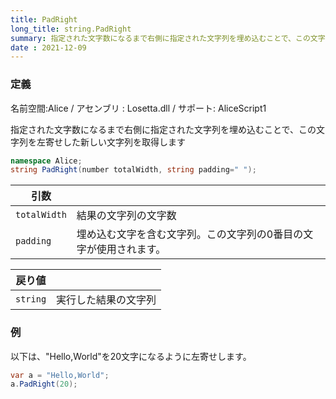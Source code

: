 ```yaml
---
title: PadRight
long_title: string.PadRight
summary: 指定された文字数になるまで右側に指定された文字列を埋め込むことで、この文字列を左寄せした新しい文字列を取得します
date : 2021-12-09
---
```

### 定義
名前空間:Alice / アセンブリ : Losetta.dll / サポート: AliceScript1

指定された文字数になるまで右側に指定された文字列を埋め込むことで、この文字列を左寄せした新しい文字列を取得します

```cs title="AliceScript"
namespace Alice;
string PadRight(number totalWidth, string padding=" ");
```

|引数| |
|-|-|
|`totalWidth`|結果の文字列の文字数|
|`padding`|埋め込む文字を含む文字列。この文字列の0番目の文字が使用されます。|

|戻り値| |
|-|-|
|`string`|実行した結果の文字列|

### 例
以下は、"Hello,World"を20文字になるように左寄せします。

```cs title="AliceScript"
var a = "Hello,World";
a.PadRight(20);
```
